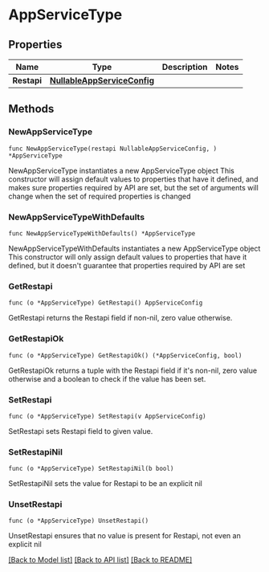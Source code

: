 # AppServiceType

## Properties

Name | Type | Description | Notes
------------ | ------------- | ------------- | -------------
**Restapi** | [**NullableAppServiceConfig**](AppServiceConfig.md) |  | 

## Methods

### NewAppServiceType

`func NewAppServiceType(restapi NullableAppServiceConfig, ) *AppServiceType`

NewAppServiceType instantiates a new AppServiceType object
This constructor will assign default values to properties that have it defined,
and makes sure properties required by API are set, but the set of arguments
will change when the set of required properties is changed

### NewAppServiceTypeWithDefaults

`func NewAppServiceTypeWithDefaults() *AppServiceType`

NewAppServiceTypeWithDefaults instantiates a new AppServiceType object
This constructor will only assign default values to properties that have it defined,
but it doesn't guarantee that properties required by API are set

### GetRestapi

`func (o *AppServiceType) GetRestapi() AppServiceConfig`

GetRestapi returns the Restapi field if non-nil, zero value otherwise.

### GetRestapiOk

`func (o *AppServiceType) GetRestapiOk() (*AppServiceConfig, bool)`

GetRestapiOk returns a tuple with the Restapi field if it's non-nil, zero value otherwise
and a boolean to check if the value has been set.

### SetRestapi

`func (o *AppServiceType) SetRestapi(v AppServiceConfig)`

SetRestapi sets Restapi field to given value.


### SetRestapiNil

`func (o *AppServiceType) SetRestapiNil(b bool)`

 SetRestapiNil sets the value for Restapi to be an explicit nil

### UnsetRestapi
`func (o *AppServiceType) UnsetRestapi()`

UnsetRestapi ensures that no value is present for Restapi, not even an explicit nil

[[Back to Model list]](../README.md#documentation-for-models) [[Back to API list]](../README.md#documentation-for-api-endpoints) [[Back to README]](../README.md)


